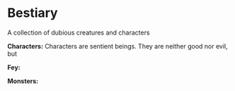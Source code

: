 # Bestiary

A collection of dubious creatures and characters

**Characters:** Characters are sentient beings. They are neither good nor evil, but

**Fey:**

**Monsters:**
